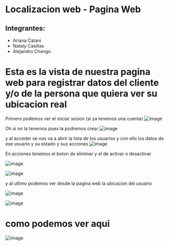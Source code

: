 # Localizacion web - Pagina Web



## Integrantes:
- Ariana Catani
- Nataly Casillas
- Alejandro Chango


# Esta es la vista de nuestra pagina web para registrar datos del cliente y/o de la persona que quiera ver su ubicacion real

Primero podemos ver el iniciar sesion (si ya tenemos una cuenta) 
![image](https://github.com/user-attachments/assets/27648896-dfaf-4672-be12-0b8a00d5b420)

Oh si no la tenemos pues la podremos crear
![image](https://github.com/user-attachments/assets/4028dcd8-d256-42a1-8524-40bdba1f0e75)


y al acceder se nos va a abrir la lista de los usuarios y con ello los datos de ese usuario y su estado y sus acciones 
![image](https://github.com/user-attachments/assets/9da98174-6a93-47c2-bfb8-879c5caa791c)


En acciones tenemos el boton de eliminar y el de activar o desactivar

![image](https://github.com/user-attachments/assets/58b871bf-6d3e-4fec-8af7-2bdafb69e69c)

![image](https://github.com/user-attachments/assets/271a2d75-bd5c-427e-ba5f-83a5a5653260)


y al ultimo podemos ver desde la pagina web la ubicacion del usuario

![image](https://github.com/user-attachments/assets/76e3b9e2-8ee8-47d5-b78a-a2ed8840dea2)

![image](https://github.com/user-attachments/assets/a3e7bcac-acb5-4f60-a95f-c152b27450cd)

# como podemos ver aqui
![image](https://github.com/user-attachments/assets/e5f8ca31-aef5-4c36-a26f-93e2c57a4f61)


